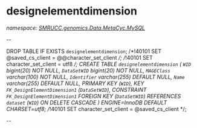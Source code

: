 ﻿# designelementdimension
_namespace: [SMRUCC.genomics.Data.MetaCyc.MySQL](./index.md)_

--
 
 DROP TABLE IF EXISTS `designelementdimension`;
 /*!40101 SET @saved_cs_client = @@character_set_client */;
 /*!40101 SET character_set_client = utf8 */;
 CREATE TABLE `designelementdimension` (
 `WID` bigint(20) NOT NULL,
 `DataSetWID` bigint(20) NOT NULL,
 `MAGEClass` varchar(100) NOT NULL,
 `Identifier` varchar(255) DEFAULT NULL,
 `Name` varchar(255) DEFAULT NULL,
 PRIMARY KEY (`WID`),
 KEY `FK_DesignElementDimension1` (`DataSetWID`),
 CONSTRAINT `FK_DesignElementDimension1` FOREIGN KEY (`DataSetWID`) REFERENCES `dataset` (`WID`) ON DELETE CASCADE
 ) ENGINE=InnoDB DEFAULT CHARSET=utf8;
 /*!40101 SET character_set_client = @saved_cs_client */;
 
 --




